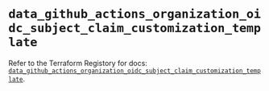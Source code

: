 # `data_github_actions_organization_oidc_subject_claim_customization_template`

Refer to the Terraform Registory for docs: [`data_github_actions_organization_oidc_subject_claim_customization_template`](https://registry.terraform.io/providers/integrations/github/5.26.0/docs/data-sources/actions_organization_oidc_subject_claim_customization_template).
